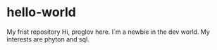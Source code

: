 # hello-world
My frist repository
Hi, proglov here. I´m a newbie in the dev world. My interests are phyton and sql.

